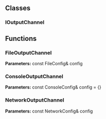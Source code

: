 
## Classes

### IOutputChannel




## Functions

### FileOutputChannel



**Parameters:** const FileConfig& config

### ConsoleOutputChannel



**Parameters:** const ConsoleConfig& config = {}

### NetworkOutputChannel



**Parameters:** const NetworkConfig& config

